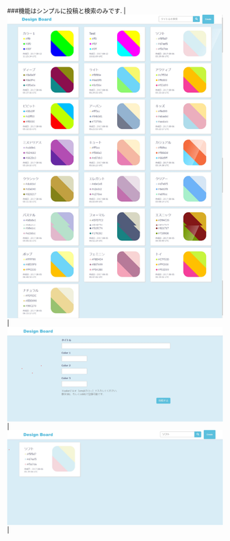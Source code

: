 ###機能はシンプルに投稿と検索のみです.
|![Alt text](/images/001.jpg)|![Alt text](/images/002.jpg)|![Alt text](/images/003.jpg)|
